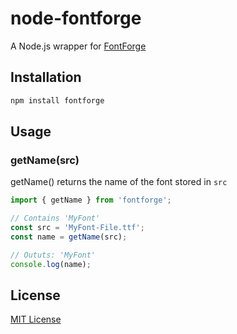 node-fontforge
================================================================================

A Node.js wrapper for [FontForge](https://fontforge.github.io)

Installation
--------------------------------------------------------------------------------

```bash
npm install fontforge
```
Usage
--------------------------------------------------------------------------------

### getName(src)

getName() returns the name of the font stored in `src`

```javascript
import { getName } from 'fontforge';

// Contains 'MyFont'
const src = 'MyFont-File.ttf';
const name = getName(src);

// Oututs: 'MyFont'
console.log(name);
```

License
--------------------------------------------------------------------------------

[MIT License](http://en.wikipedia.org/wiki/MIT_License)
